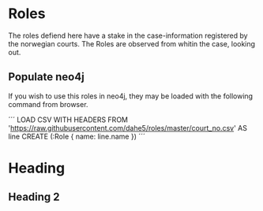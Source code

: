 # Roles

The roles defiend here have a stake in the case-information registered by the norwegian courts.  The Roles are observed from whitin the case, looking out.


## Populate neo4j

If you wish to use this roles in neo4j, they may be loaded with the following command from browser.

´´´
LOAD CSV WITH HEADERS FROM 'https://raw.githubusercontent.com/dahe5/roles/master/court_no.csv' AS line
CREATE (:Role { name: line.name })
´´´

# Heading

## Heading 2


